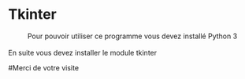 <h1> Tkinter </h1>

<center> Pour pouvoir utiliser ce programme vous devez installé Python 3 </center>
<br/>
En suite vous devez installer le module tkinter

#Merci de votre visite



